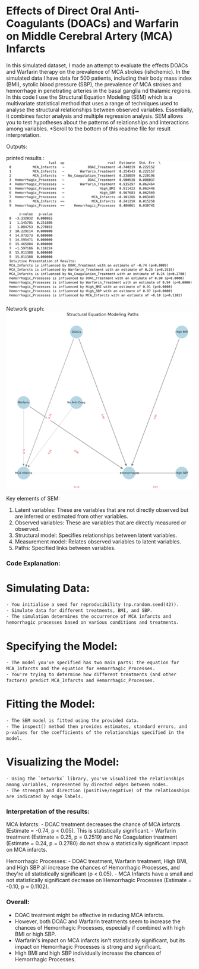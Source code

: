 # Effects of Direct Oral Anti-Coagulants (DOACs) and Warfarin on Middle Cerebral Artery (MCA) Infarcts
In this simulated dataset, I made an attempt to evaluate the effects DOACs and Warfarin therapy on the prevalence of MCA strokes (ishchemic). In the simulated data I have data for 500 patients, including their body mass index (BMI), sytolic blood pressure (SBP), the prevalence of MCA strokes and hemorrhage in penetrating arteries in the basal ganglia nd thalamic regions. In this code I use the Structural Equation Modeling (SEM) which is a multivariate statistical method that uses a range of techniques used to analyse the structural relationships between observed variables. Essentially, it combines factor analysis and multiple regression analysis. SEM allows you to test hypotheses about the patterns of relationships and interactions among variables. *Scroll to the bottom of this readme file for result interpretation.

Outputs:

printed results :
![SEM Output](SEM_DOACs_Results.png)

Network graph:
![SEM Output](SEM_DOACS_Remy.png)


Key elements of SEM:
1. Latent variables: These are variables that are not directly observed but are inferred or estimated from other variables. 
2. Observed variables: These are variables that are directly measured or observed.
3. Structural model: Specifies relationships between latent variables.
4. Measurement model: Relates observed variables to latent variables.
5. Paths: Specified links between variables. 

### Code Explanation:

# Simulating Data: 
    - You initialise a seed for reproducibility (np.random.seed(42)).
    - Simulate data for different treatments, BMI, and SBP. 
    - The simulation determines the occurrence of MCA infarcts and hemorrhagic processes based on various conditions and treatments.
# Specifying the Model: 
    - The model you've specified has two main parts: the equation for MCA_Infarcts and the equation for Hemorrhagic_Processes.
    - You're trying to determine how different treatments (and other factors) predict MCA_Infarcts and Hemorrhagic_Processes.
# Fitting the Model:
    - The SEM model is fitted using the provided data. 
    - The inspect() method then provides estimates, standard errors, and p-values for the coefficients of the relationships specified in the model.

# Visualizing the Model:
    - Using the `networkx` library, you've visualized the relationships among variables, represented by directed edges between nodes.
    - The strength and direction (positive/negative) of the relationships are indicated by edge labels.

### Interpretation of the results:

MCA Infarcts:
    - DOAC treatment decreases the chance of MCA infarcts (Estimate = -0.74, p < 0.05). This is statistically significant.
    - Warfarin treatment (Estimate = 0.25, p = 0.2519) and No Coagulation treatment (Estimate = 0.24, p = 0.2780) do not show a statistically significant impact on MCA infarcts.

Hemorrhagic Processes:
    - DOAC treatment, Warfarin treatment, High BMI, and High SBP all increase the chances of Hemorrhagic Processes, and they're all statistically significant (p < 0.05).
    - MCA Infarcts have a small and not statistically significant decrease on Hemorrhagic Processes (Estimate = -0.10, p = 0.1102).

### Overall:

- DOAC treatment might be effective in reducing MCA infarcts.
- However, both DOAC and Warfarin treatments seem to increase the chances of Hemorrhagic Processes, especially if combined with high BMI or high SBP.
- Warfarin's impact on MCA infarcts isn't statistically significant, but its impact on Hemorrhagic Processes is strong and significant.
- High BMI and high SBP individually increase the chances of Hemorrhagic Processes.
  
